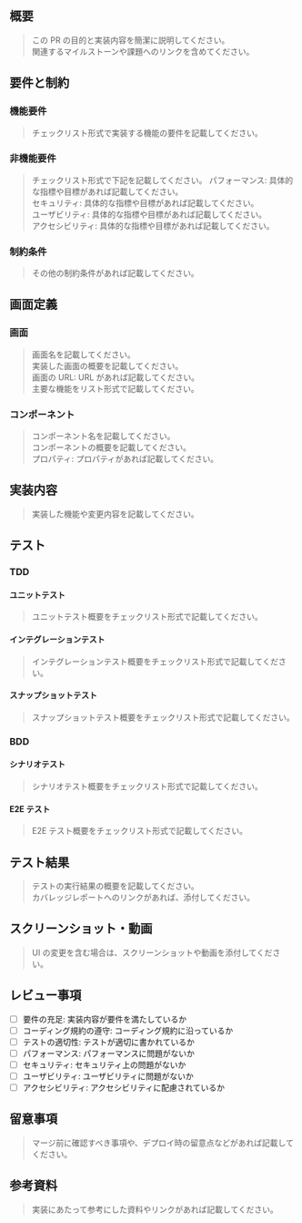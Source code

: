 ## 概要

> この PR の目的と実装内容を簡潔に説明してください。  
> 関連するマイルストーンや課題へのリンクを含めてください。

## 要件と制約

### 機能要件

> チェックリスト形式で実装する機能の要件を記載してください。

### 非機能要件

> チェックリスト形式で下記を記載してください。
> パフォーマンス: 具体的な指標や目標があれば記載してください。  
> セキュリティ: 具体的な指標や目標があれば記載してください。  
> ユーザビリティ: 具体的な指標や目標があれば記載してください。  
> アクセシビリティ: 具体的な指標や目標があれば記載してください。

### 制約条件

> その他の制約条件があれば記載してください。

## 画面定義

### 画面

> 画面名を記載してください。  
> 実装した画面の概要を記載してください。  
> 画面の URL: URL があれば記載してください。  
> 主要な機能をリスト形式で記載してください。

### コンポーネント

> コンポーネント名を記載してください。  
> コンポーネントの概要を記載してください。  
> プロパティ: プロパティがあれば記載してください。

## 実装内容

> 実装した機能や変更内容を記載してください。

## テスト

### TDD

#### ユニットテスト

> ユニットテスト概要をチェックリスト形式で記載してください。

#### インテグレーションテスト

> インテグレーションテスト概要をチェックリスト形式で記載してください。

#### スナップショットテスト

> スナップショットテスト概要をチェックリスト形式で記載してください。

### BDD

#### シナリオテスト

> シナリオテスト概要をチェックリスト形式で記載してください。

#### E2E テスト

> E2E テスト概要をチェックリスト形式で記載してください。

## テスト結果

> テストの実行結果の概要を記載してください。  
> カバレッジレポートへのリンクがあれば、添付してください。

## スクリーンショット・動画

> UI の変更を含む場合は、スクリーンショットや動画を添付してください。

## レビュー事項

- [ ] 要件の充足: 実装内容が要件を満たしているか
- [ ] コーディング規約の遵守: コーディング規約に沿っているか
- [ ] テストの適切性: テストが適切に書かれているか
- [ ] パフォーマンス: パフォーマンスに問題がないか
- [ ] セキュリティ: セキュリティ上の問題がないか
- [ ] ユーザビリティ: ユーザビリティに問題がないか
- [ ] アクセシビリティ: アクセシビリティに配慮されているか

## 留意事項

> マージ前に確認すべき事項や、デプロイ時の留意点などがあれば記載してください。

## 参考資料

> 実装にあたって参考にした資料やリンクがあれば記載してください。
